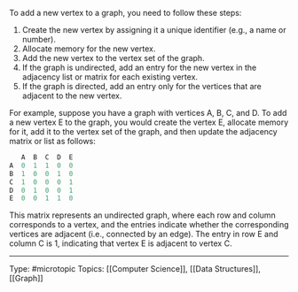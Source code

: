 To add a new vertex to a graph, you need to follow these steps:

1.  Create the new vertex by assigning it a unique identifier (e.g., a name or number).
2.  Allocate memory for the new vertex.
3.  Add the new vertex to the vertex set of the graph.
4.  If the graph is undirected, add an entry for the new vertex in the adjacency list or matrix for each existing vertex.
5.  If the graph is directed, add an entry only for the vertices that are adjacent to the new vertex.

For example, suppose you have a graph with vertices A, B, C, and D. To add a new vertex E to the graph, you would create the vertex E, allocate memory for it, add it to the vertex set of the graph, and then update the adjacency matrix or list as follows:

```python
   A  B  C  D  E
A  0  1  1  0  0
B  1  0  0  1  0
C  1  0  0  0  1
D  0  1  0  0  1
E  0  0  1  1  0
```

This matrix represents an undirected graph, where each row and column corresponds to a vertex, and the entries indicate whether the corresponding vertices are adjacent (i.e., connected by an edge). The entry in row E and column C is 1, indicating that vertex E is adjacent to vertex C.


___
Type: #microtopic 
Topics: [[Computer Science]], [[Data Structures]], [[Graph]]

